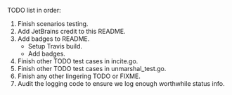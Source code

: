 TODO list in order:

1. Finish scenarios testing.
2. Add JetBrains credit to this README.
3. Add badges to README.
   - Setup Travis build.
   - Add badges.
4. Finish other TODO test cases in incite.go.
5. Finish other TODO test cases in unmarshal_test.go.
6. Finish any other lingering TODO or FIXME.
7. Audit the logging code to ensure we log enough worthwhile status info.
